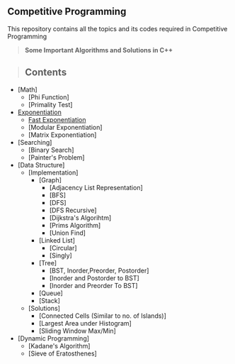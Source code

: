 ## Competitive Programming
 This repository contains all the topics and its codes required in Competitive Programming
 
 >  __Some Important Algorithms and Solutions in C++__
 
 > ## Contents
 * [Math]
   * [Phi Function]
   * [Primality Test]
 * [Exponentiation](https://github.com/ravi-poddar/Competitive-Programming/tree/master/Exponentiation)
   * [Fast Exponentiation](https://github.com/ravi-poddar/Competitive-Programming/blob/master/Exponentiation/fastexpo.cpp)
   * [Modular Exponentiation]
   * [Matrix Exponentiation]
 * [Searching]
   * [Binary Search]
   * [Painter's Problem]
 * [Data Structure]
   * [Implementation]
     * [Graph]
       * [Adjacency List Representation]
       * [BFS]
       * [DFS]
       * [DFS Recursive]
       * [Dijkstra's Algorihtm]
       * [Prims Algorithm]
       * [Union Find]
     * [Linked List]
       * [Circular]
       * [Singly]
     * [Tree]
       * [BST, Inorder,Preorder, Postorder]
       * [Inorder and Postorder to BST]
       * [Inorder and Preorder To BST]
     * [Queue]
     * [Stack]
   * [Solutions]
     * [Connected Cells (Similar to no. of Islands)]
     * [Largest Area under Histogram]
     * [Sliding Window Max/Min]
 * [Dynamic Programming]
   * [Kadane's Algorithm]
   * [Sieve of Eratosthenes]
 
   

